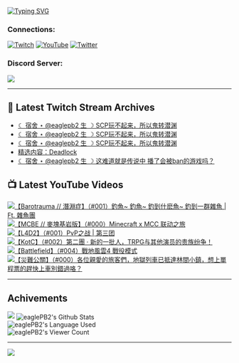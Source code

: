 <!--### Hello people, I'm EaglePB2 - The one who building something for fun 👋
Thank you for standby for this profile.   
The purpose of this profile is coming soon.   
You may come back later, as you wish if this readme.md is updated.   -->

<a href="https://git.io/typing-svg"><img src="https://readme-typing-svg.herokuapp.com?font=Fira+Code&duration=1000&pause=5000&vCenter=true&random=false&width=500&lines=%F0%9F%91%8B+Hello+Everyone%2C+I'm+EaglePB2.;%F0%9F%99%87+Thank+you+for+stopping+by+my+profile.+;%F0%9F%94%AD+%3D%3D%3D%3D+%F0%9F%94%AD;%F0%9F%91%8B+%E4%BD%A0%E5%A5%BD%EF%BC%8C%E6%AD%A1%E8%BF%8E%E4%BE%86%E5%88%B0%E6%88%91%E7%9A%84%E4%BB%A3%E7%A2%BC%E5%BA%AB%E3%80%82;%F0%9F%99%87+%E6%84%9F%E8%AC%9D%E5%89%8D%E4%BE%86%E5%8F%83%E8%A7%80%E5%B0%8F%E5%B1%8B+owo~" alt="Typing SVG" /></a>

### Connections:

[![Twitch](https://img.shields.io/badge/Twitch-9347FF?style=flat-square&logo=twitch&logoColor=white)](https://www.twitch.tv/eaglepb2)
[![YouTube](https://img.shields.io/badge/YouTube-%23FF0000.svg?style=flat-square&logo=YouTube&logoColor=white)](https://www.youtube.com/eaglepb2)
[![Twitter](https://img.shields.io/badge/Twitter-%231DA1F2.svg?style=flat-square&logo=Twitter&logoColor=white)](https://twitter.com/eaglepb2)

### Discord Server:

[![](https://invidget.switchblade.xyz/qKrub9b?theme=dark&language=ch)](https://discord.gg/qKrub9b)

---

## 👾 Latest Twitch Stream Archives
<!-- TWITCH:START -->
- [☾ 宿舍 ⋆ @eaglepb2 生 ☽ SCP玩不起来，所以鬼转潜渊](https://www.twitch.tv/videos/2238860492)
- [☾ 宿舍 ⋆ @eaglepb2 生 ☽ SCP玩不起来，所以鬼转潜渊](https://www.twitch.tv/videos/2238852313)
- [☾ 宿舍 ⋆ @eaglepb2 生 ☽ SCP玩不起来，所以鬼转潜渊](https://www.twitch.tv/videos/2238843573)
- [精选内容：Deadlock](https://www.twitch.tv/videos/2237989346)
- [☾ 宿舍 ⋆ @eaglepb2 生 ☽ 这难道就是传说中 播了会被ban的游戏吗？](https://www.twitch.tv/videos/2237833298)
<!-- TWITCH:END -->



## 📺 Latest YouTube Videos
<!-- YOUTUBE:START -->
<!-- YOUTUBE:END -->

<!-- BEGIN YOUTUBE-CARDS -->
<a href="https://www.youtube.com/watch?v=4kYHM94nyW8">
  <picture>
    <source media="(prefers-color-scheme: dark)" srcset="https://ytcards.demolab.com/?id=4kYHM94nyW8&title=%E3%80%90Barotrauma+%2F%2F+%E6%BD%9B%E6%B7%B5%E7%97%87%E3%80%91%EF%BC%88%23001%EF%BC%89%E9%87%A3%E9%AD%9A~+%E9%87%A3%E9%AD%9A~+%E9%87%A3%E5%88%B0%E4%BB%80%E9%BA%BD%E9%AD%9A~+%E9%87%A3%E5%88%B0%E4%B8%80%E7%BE%A4%E9%9B%9C%E9%AD%9A+%7C+Ft.+%E9%9B%9C%E9%AD%9A%E5%9C%98&lang=zh&timestamp=1725076724&background_color=%230d1117&title_color=%23ffffff&stats_color=%23dedede&max_title_lines=1&width=250&border_radius=5&duration=10894">
    <img src="https://ytcards.demolab.com/?id=4kYHM94nyW8&title=%E3%80%90Barotrauma+%2F%2F+%E6%BD%9B%E6%B7%B5%E7%97%87%E3%80%91%EF%BC%88%23001%EF%BC%89%E9%87%A3%E9%AD%9A~+%E9%87%A3%E9%AD%9A~+%E9%87%A3%E5%88%B0%E4%BB%80%E9%BA%BD%E9%AD%9A~+%E9%87%A3%E5%88%B0%E4%B8%80%E7%BE%A4%E9%9B%9C%E9%AD%9A+%7C+Ft.+%E9%9B%9C%E9%AD%9A%E5%9C%98&lang=zh&timestamp=1725076724&background_color=%23ffffff&title_color=%2324292f&stats_color=%2357606a&max_title_lines=1&width=250&border_radius=5&duration=10894" alt="【Barotrauma // 潛淵症】（#001）釣魚~ 釣魚~ 釣到什麽魚~ 釣到一群雜魚 | Ft. 雜魚團" title="【Barotrauma // 潛淵症】（#001）釣魚~ 釣魚~ 釣到什麽魚~ 釣到一群雜魚 | Ft. 雜魚團">
  </picture>
</a>
<a href="https://www.youtube.com/watch?v=BZw2oGO79mk">
  <picture>
    <source media="(prefers-color-scheme: dark)" srcset="https://ytcards.demolab.com/?id=BZw2oGO79mk&title=%E3%80%90MCBE+%2F%2F+%E9%BA%A5%E5%A1%8A%E5%9F%BA%E5%B2%A9%E7%89%88%E3%80%91%EF%BC%88%23000%EF%BC%89Minecraft+x+MCC+%E8%81%94%E5%8A%A8%E4%B9%8B%E6%97%85&lang=zh&timestamp=1724992403&background_color=%230d1117&title_color=%23ffffff&stats_color=%23dedede&max_title_lines=1&width=250&border_radius=5&duration=12932">
    <img src="https://ytcards.demolab.com/?id=BZw2oGO79mk&title=%E3%80%90MCBE+%2F%2F+%E9%BA%A5%E5%A1%8A%E5%9F%BA%E5%B2%A9%E7%89%88%E3%80%91%EF%BC%88%23000%EF%BC%89Minecraft+x+MCC+%E8%81%94%E5%8A%A8%E4%B9%8B%E6%97%85&lang=zh&timestamp=1724992403&background_color=%23ffffff&title_color=%2324292f&stats_color=%2357606a&max_title_lines=1&width=250&border_radius=5&duration=12932" alt="【MCBE // 麥塊基岩版】（#000）Minecraft x MCC 联动之旅" title="【MCBE // 麥塊基岩版】（#000）Minecraft x MCC 联动之旅">
  </picture>
</a>
<a href="https://www.youtube.com/watch?v=KBuufpK4SRw">
  <picture>
    <source media="(prefers-color-scheme: dark)" srcset="https://ytcards.demolab.com/?id=KBuufpK4SRw&title=%E3%80%90L4D2%E3%80%91%EF%BC%88%23001%EF%BC%89PvP%E4%B9%8B%E6%88%98+%7C+%E7%AC%AC%E4%B8%89%E5%9B%A2&lang=zh&timestamp=1724903235&background_color=%230d1117&title_color=%23ffffff&stats_color=%23dedede&max_title_lines=1&width=250&border_radius=5&duration=15452">
    <img src="https://ytcards.demolab.com/?id=KBuufpK4SRw&title=%E3%80%90L4D2%E3%80%91%EF%BC%88%23001%EF%BC%89PvP%E4%B9%8B%E6%88%98+%7C+%E7%AC%AC%E4%B8%89%E5%9B%A2&lang=zh&timestamp=1724903235&background_color=%23ffffff&title_color=%2324292f&stats_color=%2357606a&max_title_lines=1&width=250&border_radius=5&duration=15452" alt="【L4D2】（#001）PvP之战 | 第三团" title="【L4D2】（#001）PvP之战 | 第三团">
  </picture>
</a>
<a href="https://www.youtube.com/watch?v=Ml4s0w-7Y5k">
  <picture>
    <source media="(prefers-color-scheme: dark)" srcset="https://ytcards.demolab.com/?id=Ml4s0w-7Y5k&title=%E3%80%90KotC%E3%80%91%EF%BC%88%23002%EF%BC%89%E7%AC%AC%E4%BA%8C%E5%9C%98+%C2%B7+%E6%96%B0%E7%9A%84%E4%B8%80%E6%89%B9%E4%BA%BA%EF%BC%8CTRPG%E4%B8%8E%E5%85%B6%E4%BB%96%E6%BC%94%E5%91%98%E7%9A%84%E8%B4%B5%E6%97%8F%E7%BA%B7%E4%BA%89%EF%BC%81&lang=zh&timestamp=1724819442&background_color=%230d1117&title_color=%23ffffff&stats_color=%23dedede&max_title_lines=1&width=250&border_radius=5&duration=10679">
    <img src="https://ytcards.demolab.com/?id=Ml4s0w-7Y5k&title=%E3%80%90KotC%E3%80%91%EF%BC%88%23002%EF%BC%89%E7%AC%AC%E4%BA%8C%E5%9C%98+%C2%B7+%E6%96%B0%E7%9A%84%E4%B8%80%E6%89%B9%E4%BA%BA%EF%BC%8CTRPG%E4%B8%8E%E5%85%B6%E4%BB%96%E6%BC%94%E5%91%98%E7%9A%84%E8%B4%B5%E6%97%8F%E7%BA%B7%E4%BA%89%EF%BC%81&lang=zh&timestamp=1724819442&background_color=%23ffffff&title_color=%2324292f&stats_color=%2357606a&max_title_lines=1&width=250&border_radius=5&duration=10679" alt="【KotC】（#002）第二團 · 新的一批人，TRPG与其他演员的贵族纷争！" title="【KotC】（#002）第二團 · 新的一批人，TRPG与其他演员的贵族纷争！">
  </picture>
</a>
<a href="https://www.youtube.com/watch?v=yCC_U0qdnuY">
  <picture>
    <source media="(prefers-color-scheme: dark)" srcset="https://ytcards.demolab.com/?id=yCC_U0qdnuY&title=%E3%80%90Battlefield%E3%80%91%EF%BC%88%23004%EF%BC%89%E6%88%B0%E5%9C%B0%E9%A2%A8%E9%9B%B24+%E6%88%B0%E5%BD%B9%E6%A8%A1%E5%BC%8F&lang=zh&timestamp=1724743580&background_color=%230d1117&title_color=%23ffffff&stats_color=%23dedede&max_title_lines=1&width=250&border_radius=5&duration=22592">
    <img src="https://ytcards.demolab.com/?id=yCC_U0qdnuY&title=%E3%80%90Battlefield%E3%80%91%EF%BC%88%23004%EF%BC%89%E6%88%B0%E5%9C%B0%E9%A2%A8%E9%9B%B24+%E6%88%B0%E5%BD%B9%E6%A8%A1%E5%BC%8F&lang=zh&timestamp=1724743580&background_color=%23ffffff&title_color=%2324292f&stats_color=%2357606a&max_title_lines=1&width=250&border_radius=5&duration=22592" alt="【Battlefield】（#004）戰地風雲4 戰役模式" title="【Battlefield】（#004）戰地風雲4 戰役模式">
  </picture>
</a>
<a href="https://www.youtube.com/watch?v=B3TJaPqKcq4">
  <picture>
    <source media="(prefers-color-scheme: dark)" srcset="https://ytcards.demolab.com/?id=B3TJaPqKcq4&title=%E3%80%90%E7%81%BD%E9%9B%A3%E5%85%AC%E9%97%9C%E3%80%91%EF%BC%88%23000%EF%BC%89%E5%90%84%E4%BD%8D%E8%A6%AA%E6%84%9B%E7%9A%84%E6%97%85%E5%AE%A2%E5%80%91%EF%BC%8C%E5%9C%B0%E7%8D%84%E5%88%97%E8%BB%8A%E5%B7%B2%E6%8A%B5%E9%81%94%E6%9E%97%E9%96%93%E5%B0%8F%E9%8E%AE%EF%BC%8C%E6%83%B3%E4%B8%8A%E5%96%AE%E7%A8%8B%E7%A5%A8%E7%9A%84%E8%B6%95%E5%BF%AB%E4%B8%8A%E8%BB%8A%E5%88%A5%E9%8C%AF%E9%81%8E%E5%92%AF%EF%BC%9F&lang=zh&timestamp=1724648036&background_color=%230d1117&title_color=%23ffffff&stats_color=%23dedede&max_title_lines=1&width=250&border_radius=5&duration=19333">
    <img src="https://ytcards.demolab.com/?id=B3TJaPqKcq4&title=%E3%80%90%E7%81%BD%E9%9B%A3%E5%85%AC%E9%97%9C%E3%80%91%EF%BC%88%23000%EF%BC%89%E5%90%84%E4%BD%8D%E8%A6%AA%E6%84%9B%E7%9A%84%E6%97%85%E5%AE%A2%E5%80%91%EF%BC%8C%E5%9C%B0%E7%8D%84%E5%88%97%E8%BB%8A%E5%B7%B2%E6%8A%B5%E9%81%94%E6%9E%97%E9%96%93%E5%B0%8F%E9%8E%AE%EF%BC%8C%E6%83%B3%E4%B8%8A%E5%96%AE%E7%A8%8B%E7%A5%A8%E7%9A%84%E8%B6%95%E5%BF%AB%E4%B8%8A%E8%BB%8A%E5%88%A5%E9%8C%AF%E9%81%8E%E5%92%AF%EF%BC%9F&lang=zh&timestamp=1724648036&background_color=%23ffffff&title_color=%2324292f&stats_color=%2357606a&max_title_lines=1&width=250&border_radius=5&duration=19333" alt="【災難公關】（#000）各位親愛的旅客們，地獄列車已抵達林間小鎮，想上單程票的趕快上車別錯過咯？" title="【災難公關】（#000）各位親愛的旅客們，地獄列車已抵達林間小鎮，想上單程票的趕快上車別錯過咯？">
  </picture>
</a>
<!-- END YOUTUBE-CARDS -->

---

## Achivements
[![](https://github-profile-trophy.vercel.app/?username=eaglepb2&theme=monokai&no-bg=true&&title=Repositories,Issues,Commit,MultiLanguage)](https://github.com/anuraghazra/github-readme-stats)
<img align="center" alt="eaglePB2's Github Stats" src="https://github-readme-stats.vercel.app/api?username=eaglePB2&show_icons=true&hide_border=true&theme=merko" />
<br>
<img align="center" alt="eaglePB2's Language Used" src="https://github-readme-stats.vercel.app/api/top-langs/?username=eaglePB2&show_icons=true&hide_border=true&theme=merko&layout=compact&langs_count=8" />
<br>
<img align="center" alt="eaglePB2's Viewer Count" src="https://visitcount.itsvg.in/api?id=eaglepb2&label=Profile%20Views&color=3&icon=5&pretty=true" />

<hr>

<!-- RANDOMQUOTE:START -->
![](https://quotes-github-readme.vercel.app/api?type=horizontal&theme=merko)
<!-- RANDOMQUOTE:END -->


<!--
       _____   _   _   _____       _____   _   _   ____   
      |_   _| | | | | |  ___|     |  ___| | \ | | |  _  \  
        | |   | |_| | | |___      | |___  |  \| | | | | | 
        | |   |  _  | |  ___|     |  ___| |     | | | | | 
        | |   | | | | | |___      | |___  | |\  | | |_| | 
        |_|   |_| |_| |_____|     |_____| |_| \_| |____ / 
      
-->
